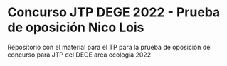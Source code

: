 # Concurso JTP DEGE 2022 - Prueba de oposición Nico Lois
Repositorio con el material para el TP para la prueba de oposición del concurso para JTP del DEGE area ecologia 2022
